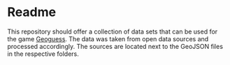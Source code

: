 # Readme

This repository should offer a collection of data sets that can be used for the game [Geoguess](https://github.com/Geoguess/Geoguess). The data was taken from open data sources and processed accordingly. The sources are located next to the GeoJSON files in the respective folders.
